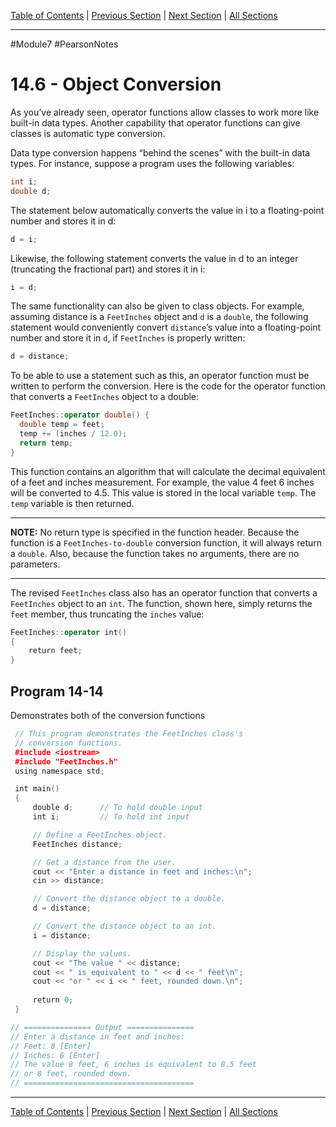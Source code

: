 [Table of Contents](/README.md) | [Previous Section](14.5%20-%20Operator%20Overloading.md) | [Next Section](14.7%20-%20Aggregation.md) | [All Sections](/Module%207/Pearson%20Notes/)
***
#Module7 #PearsonNotes <br />
# 14.6 - Object Conversion
As you’ve already seen, operator functions allow classes to work more like built-in data types. Another capability that operator functions can give classes is automatic type conversion.

Data type conversion happens “behind the scenes” with the built-in data types. For instance, suppose a program uses the following variables:
```c++
int i;
double d;
```

The statement below automatically converts the value in i to a floating-point number and stores it in d:
```c++
d = i;
```

Likewise, the following statement converts the value in d to an integer (truncating the fractional part) and stores it in i:
```c++
i = d;
```

The same functionality can also be given to class objects. For example, assuming distance is a `FeetInches` object and `d` is a `double`, the following statement would conveniently convert `distance`’s value into a floating-point number and store it in `d`, if `FeetInches` is properly written:
```c++
d = distance;
```

To be able to use a statement such as this, an operator function must be written to perform the conversion. Here is the code for the operator function that converts a `FeetInches` object to a double:
```c++
FeetInches::operator double() {
  double temp = feet;
  temp += (inches / 12.0);
  return temp;
}
```

This function contains an algorithm that will calculate the decimal equivalent of a feet and inches measurement. For example, the value 4 feet 6 inches will be converted to 4.5. This value is stored in the local variable `temp`. The `temp` variable is then returned.
***
**NOTE:** No return type is specified in the function header. Because the function is a `FeetInches-to-double` conversion function, it will always return a `double`. Also, because the function takes no arguments, there are no parameters.
***
The revised `FeetInches` class also has an operator function that converts a `FeetInches` object to an `int`. The function, shown here, simply returns the `feet` member, thus truncating the `inches` value:
```c++
FeetInches::operator int()
{
	return feet;
}
```

## Program 14-14
Demonstrates both of the conversion functions
```c++
 // This program demonstrates the FeetInches class's
 // conversion functions.
 #include <iostream>
 #include "FeetInches.h"
 using namespace std;

 int main()
 {
     double d;      // To hold double input
     int i;         // To hold int input

     // Define a FeetInches object.
     FeetInches distance;

     // Get a distance from the user.
     cout << "Enter a distance in feet and inches:\n";
     cin >> distance;

     // Convert the distance object to a double.
     d = distance;

     // Convert the distance object to an int.
     i = distance;

     // Display the values.
     cout << "The value " << distance;
     cout << " is equivalent to " << d << " feet\n";
     cout << "or " << i << " feet, rounded down.\n";
     
     return 0;
 }

// =============== Output ===============
// Enter a distance in feet and inches:
// Feet: 8 [Enter]
// Inches: 6 [Enter]
// The value 8 feet, 6 inches is equivalent to 8.5 feet
// or 8 feet, rounded down.
// ======================================
```

***
[Table of Contents](/README.md) | [Previous Section](14.5%20-%20Operator%20Overloading.md) | [Next Section](14.7%20-%20Aggregation.md) | [All Sections](/Module%207/Pearson%20Notes/)